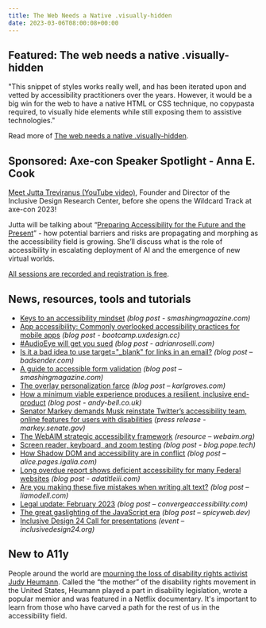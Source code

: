 ```yaml
---
title: The Web Needs a Native .visually-hidden
date: 2023-03-06T08:00:08+00:00
---
```


## Featured: The web needs a native .visually-hidden

"This snippet of styles works really well, and has been iterated upon and vetted by accessibility practitioners over the years. However, it would be a big win for the web to have a native HTML or CSS technique, no copypasta required, to visually hide elements while still exposing them to assistive technologies."

Read more of [The web needs a native .visually-hidden](https://benmyers.dev/blog/native-visually-hidden/).

## Sponsored: Axe-con Speaker Spotlight - Anna E. Cook

[Meet Jutta Treviranus (YouTube video)](https://youtu.be/eqvSUGW3NvE), Founder and Director of the Inclusive Design Research Center, before she opens the Wildcard Track at axe-con 2023!

Jutta will be talking about “[Preparing Accessibility for the Future and the Present](https://www.deque.com/axe-con/sessions/preparing-accessibility-for-the-future-and-the-present/)” - how potential barriers and risks are propagating and morphing as the accessibility field is growing. She’ll discuss what is the role of accessibility in escalating deployment of AI and the emergence of new virtual worlds.

[All sessions are recorded and registration is free](https://hubs.li/Q01yHvyF0).

## News, resources, tools and tutorials

- [Keys to an accessibility mindset](https://www.smashingmagazine.com/2023/02/keys-accessibility-mindset/) *(blog post - smashingmagazine.com)*
- [App accessibility: Commonly overlooked accessibility practices for mobile apps](https://bootcamp.uxdesign.cc/app-accessibility-commonly-overlooked-accessibility-practices-for-mobile-apps-98d82907b15c) *(blog post - bootcamp.uxdesign.cc)*
- [#AudioEye will get you sued](https://adrianroselli.com/2023/02/audioeye-will-get-you-sued.html) *(blog post - adrianroselli.com)*
- [Is it a bad idea to use target="\_blank" for links in an email?](https://www.badsender.com/en/2023/01/27/target-blank-links-email/) *(blog post – badsender.com)*
- [A guide to accessible form validation](https://www.smashingmagazine.com/2023/02/guide-accessible-form-validation/) *(blog post – smashingmagazine.com)*
- [The overlay personalization farce](https://karlgroves.com/the-overlay-personalization-farce/) *(blog post – karlgroves.com)*
- [How a minimum viable experience produces a resilient, inclusive end-product](https://andy-bell.co.uk/how-a-minimum-viable-experience-produces-a-resilient-inclusive-end-product/) *(blog post - andy-bell.co.uk)*
- [Senator Markey demands Musk reinstate Twitter’s accessibility team, online features for users with disabilities](https://www.markey.senate.gov/news/press-releases/senator-markey-demands-musk-reinstate-twitters-accessibility-team-online-features-for-users-with-disabilities) *(press release - markey.senate.gov)*
- [The WebAIM strategic accessibility framework](https://webaim.org/articles/strategicframework/) *(resource – webaim.org)*
- [Screen reader, keyboard, and zoom testing](https://blog.pope.tech/2023/03/01/march-accessibility-focus-keyboard-and-screen-reader-testing/) *(blog post - blog.pope.tech)*
- [How Shadow DOM and accessibility are in conflict](https://alice.pages.igalia.com/blog/how-shadow-dom-and-accessibility-are-in-conflict/) *(blog post – alice.pages.igalia.com)*
- [Long overdue report shows deficient accessibility for many Federal websites](https://www.adatitleiii.com/2023/02/long-overdue-report-shows-deficient-accessibility-for-many-federal-websites/) *(blog post - adatitleiii.com)*
- [Are you making these five mistakes when writing alt text?](https://www.a11yproject.com/posts/are-you-making-these-five-mistakes-when-writing-alt-text/) *(blog post – liamodell.com)*
- [Legal update: February 2023](https://convergeaccessibility.com/2023/03/01/legal-update-february-2023/) *(blog post – convergeaccessibility.com)*
- [The great gaslighting of the JavaScript era](https://www.spicyweb.dev/the-great-gaslighting-of-the-js-age/) *(blog post – spicyweb.dev)*
- [Inclusive Design 24 Call for presentations](https://inclusivedesign24.org/2023/) *(event – inclusivedesign24.org)*

## New to A11y

People around the world are [mourning the loss of disability rights activist Judy Heumann](https://judithheumann.com/the-world-mourns-the-passing-of-judy-heumann-disability-rights-activist/). Called the “the mother” of the disability rights movement in the United States, Heumann played a part in disability legislation, wrote a popular memior and was featured in a Netflix documentary. It's important to learn from those who have carved a path for the rest of us in the accessibility field.
